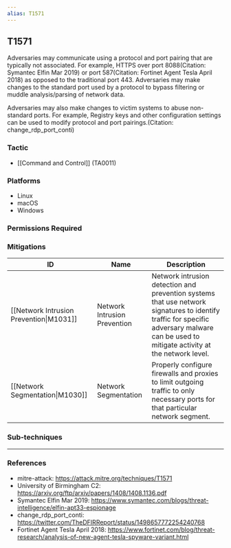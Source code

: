 ```yaml
---
alias: T1571
---
```


## T1571

Adversaries may communicate using a protocol and port pairing that are typically not associated. For example, HTTPS over port 8088(Citation: Symantec Elfin Mar 2019) or port 587(Citation: Fortinet Agent Tesla April 2018) as opposed to the traditional port 443. Adversaries may make changes to the standard port used by a protocol to bypass filtering or muddle analysis/parsing of network data.

Adversaries may also make changes to victim systems to abuse non-standard ports. For example, Registry keys and other configuration settings can be used to modify protocol and port pairings.(Citation: change_rdp_port_conti)


### Tactic
- [[Command and Control]] (TA0011)

### Platforms
- Linux
- macOS
- Windows

### Permissions Required

### Mitigations

| ID | Name | Description |
| --- | --- | --- |
| [[Network Intrusion Prevention\|M1031]] | Network Intrusion Prevention | Network intrusion detection and prevention systems that use network signatures to identify traffic for specific adversary malware can be used to mitigate activity at the network level. |
| [[Network Segmentation\|M1030]] | Network Segmentation | Properly configure firewalls and proxies to limit outgoing traffic to only necessary ports for that particular network segment. |

### Sub-techniques


---
### References

- mitre-attack: https://attack.mitre.org/techniques/T1571
- University of Birmingham C2: https://arxiv.org/ftp/arxiv/papers/1408/1408.1136.pdf
- Symantec Elfin Mar 2019: https://www.symantec.com/blogs/threat-intelligence/elfin-apt33-espionage
- change_rdp_port_conti: https://twitter.com/TheDFIRReport/status/1498657772254240768
- Fortinet Agent Tesla April 2018: https://www.fortinet.com/blog/threat-research/analysis-of-new-agent-tesla-spyware-variant.html
